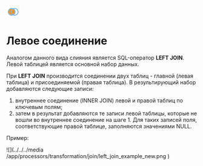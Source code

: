 ![](../../../media/app/processors/transformation/joins_09.svg)
# Левое соединение

Аналогом данного вида слияния является SQL-оператор **LEFT JOIN**. Левой таблицей является основной набор данных.

При **LEFT JOIN** производится соединении двух таблиц - главной (левая таблица) и присоединяемой (правая таблица). В результирующий набор добавляются следующие записи:
 
 1.  внутреннее соединение (INNER JOIN) левой и правой таблиц по ключевым полям;
 2.  затем в результат добавляются те записи левой таблицы, которые не вошли во внутреннее соединение на шаге 1. Для таких записей поля, соответствующие правой таблице, заполняются значениями NULL.  


Пример:

![](../../../media /app/processors/transformation/join/left_join_example_new.png )





